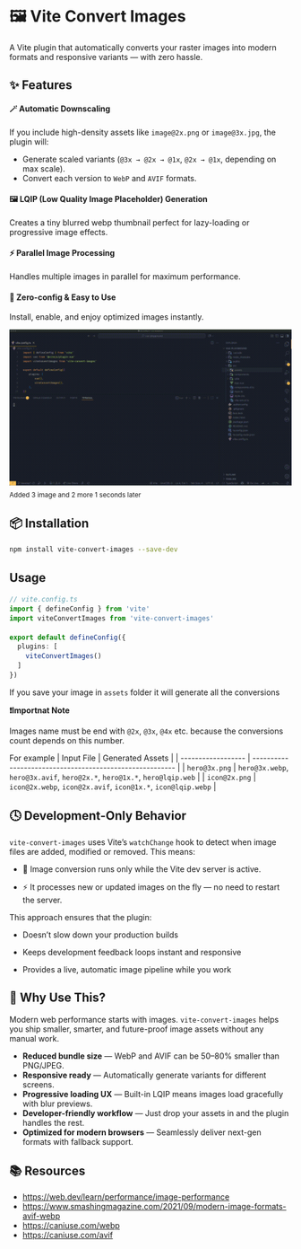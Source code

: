 # 🖼️ Vite Convert Images 
A Vite plugin that automatically converts your raster images into modern formats and responsive variants — with zero hassle.
## ✨ Features
#### 🪄 **Automatic Downscaling**
If you include high-density assets like `image@2x.png` or `image@3x.jpg`, the plugin will:
- Generate scaled variants (`@3x → @2x → @1x`, `@2x → @1x`,  depending on max scale).
- Convert each version to `WebP` and `AVIF` formats.

#### 🖼️ **LQIP (Low Quality Image Placeholder) Generation**
Creates a tiny blurred webp thumbnail perfect for lazy-loading or progressive image effects.

#### ⚡ **Parallel Image Processing**
Handles multiple images in parallel for maximum performance.

#### 🧠 **Zero-config & Easy to Use**

Install, enable, and enjoy optimized images instantly.

![Demo](./demo.gif)
<sub>Added 3 image and 2 more 1 seconds later</sub>

## 📦 Installation
```bash
npm install vite-convert-images --save-dev
```

## Usage
```ts
// vite.config.ts
import { defineConfig } from 'vite'
import viteConvertImages from 'vite-convert-images'

export default defineConfig({
  plugins: [
    viteConvertImages()
  ]
})
```
If you save your image in `assets` folder it will generate all the conversions

**❗️Importnat Note**

Images name must be end with `@2x`, `@3x`, `@4x` etc. because the conversions count depends on this number.

For example
| Input File         | Generated Assets                                         |
| ------------------ | -------------------------------------------------------- |
| `hero@3x.png`      | `hero@3x.webp`, `hero@3x.avif`, `hero@2x.*`, `hero@1x.*`, `hero@lqip.web` |
| `icon@2x.png`      | `icon@2x.webp`, `icon@2x.avif`, `icon@1x.*`, `icon@lqip.webp`              |

## 🕓 Development-Only Behavior

`vite-convert-images` uses Vite’s `watchChange`
 hook to detect when image files are added, modified or removed.
This means:

- 🧩 Image conversion runs only while the Vite dev server is active.

- ⚡ It processes new or updated images on the fly — no need to restart the server.

This approach ensures that the plugin:

- Doesn’t slow down your production builds

- Keeps development feedback loops instant and responsive

- Provides a live, automatic image pipeline while you work

## 🚀 Why Use This?
Modern web performance starts with images. `vite-convert-images` helps you ship smaller, smarter, and future-proof image assets without any manual work.

- **Reduced bundle size** — WebP and AVIF can be 50–80% smaller than PNG/JPEG.
- **Responsive ready** — Automatically generate variants for different screens.
- **Progressive loading UX** — Built-in LQIP means images load gracefully with blur previews.
- **Developer-friendly workflow** — Just drop your assets in and the plugin handles the rest.
- **Optimized for modern browsers** — Seamlessly deliver next-gen formats with fallback support.

## 📚 Resources
- https://web.dev/learn/performance/image-performance
- https://www.smashingmagazine.com/2021/09/modern-image-formats-avif-webp
- https://caniuse.com/webp
- https://caniuse.com/avif
